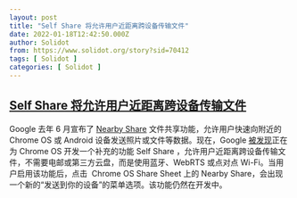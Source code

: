 ```yaml
---
layout: post
title: "Self Share 将允许用户近距离跨设备传输文件"
date: 2022-01-18T12:42:50.000Z
author: Solidot
from: https://www.solidot.org/story?sid=70412
tags: [ Solidot ]
categories: [ Solidot ]
---
```

<!--1642509770000-->
[Self Share 将允许用户近距离跨设备传输文件](https://www.solidot.org/story?sid=70412)
------

<div>
Google 去年 6 月宣布了 <a href="https://support.google.com/files/answer/10514188?hl=zh-Hans">Nearby Share</a> 文件共享功能，允许用户快速向附近的 Chrome OS 或 Android 设备发送照片或文件等数据。现在，Google <a href="https://arstechnica.com/gadgets/2022/01/google-wants-to-make-it-easier-for-you-to-send-yourself-files/">被发现</a>正在为 Chrome OS 开发一个补充的功能 Self Share ，允许用户近距离跨设备传输文件，不需要电邮或第三方云盘，而是使用蓝牙、WebRTS 或点对点 Wi-Fi。当用户启用该功能后，点击&nbsp; Chrome OS Share Sheet 上的 Nearby Share，会出现一个新的“发送到你的设备”的菜单选项。该功能仍然在开发中。<br>
</div>
